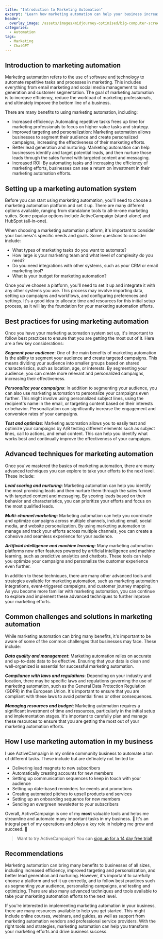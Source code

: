 ```yaml
---
title: "Introduction to Marketing Automation"
excerpt: "Learn how marketing automation can help your business increase efficiency and effectiveness. From choosing a platform to advanced techniques, this guide covers everything you need to know to get started."
header:
  overlay_image: /assets/images/midjourney-optimised/big-computer-screen-financial-dashoard-optimised.jpg
categories: 
  - Automation
tags:
  - Marketing
  - ChatGPT
---
```


## Introduction to marketing automation

Marketing automation refers to the use of software and technology to automate repetitive tasks and processes in marketing. This includes everything from email marketing and social media management to lead generation and customer segmentation. The goal of marketing automation is to increase efficiency, reduce the workload of marketing professionals, and ultimately improve the bottom line of a business.

There are many benefits to using marketing automation, including:

* Increased efficiency: Automating repetitive tasks frees up time for marketing professionals to focus on higher value tasks and strategy.
* Improved targeting and personalization: Marketing automation allows businesses to segment their audience and create personalized campaigns, increasing the effectiveness of their marketing efforts.
* Better lead generation and nurturing: Marketing automation can help businesses identify and target potential leads, and then nurture those leads through the sales funnel with targeted content and messaging.
* Increased ROI: By automating tasks and increasing the efficiency of marketing efforts, businesses can see a return on investment in their marketing automation efforts.

## Setting up a marketing automation system

Before you can start using marketing automation, you'll need to choose a marketing automation platform and set it up. There are many different options available, ranging from standalone tools to all-in-one marketing suites. Some popular options include ActiveCampaign (stand-alone) and HubSpot (all-in-one).

When choosing a marketing automation platform, it's important to consider your business's specific needs and goals. Some questions to consider include:

- What types of marketing tasks do you want to automate?
- How large is your marketing team and what level of complexity do you need?
- Do you need integrations with other systems, such as your CRM or email marketing tool?
- What is your budget for marketing automation?

Once you've chosen a platform, you'll need to set it up and integrate it with any other systems you use. This process may involve importing data, setting up campaigns and workflows, and configuring preferences and settings. It's a good idea to allocate time and resources for this initial setup process, as it will lay the foundation for your marketing automation efforts.

## Best practices for using marketing automation

Once you have your marketing automation system set up, it's important to follow best practices to ensure that you are getting the most out of it. Here are a few key considerations:

***Segment your audience***: One of the main benefits of marketing automation is the ability to segment your audience and create targeted campaigns. This means dividing your audience into smaller groups based on shared characteristics, such as location, age, or interests. By segmenting your audience, you can create more relevant and personalized campaigns, increasing their effectiveness.

***Personalize your campaigns***: In addition to segmenting your audience, you can also use marketing automation to personalize your campaigns even further. This might involve using personalized subject lines, using the recipient's name in the email, or targeting content based on their interests or behavior. Personalization can significantly increase the engagement and conversion rates of your campaigns.

***Test and optimize***: Marketing automation allows you to easily test and optimize your campaigns by A/B testing different elements such as subject lines, call to actions, and email content. This can help you identify what works best and continually improve the effectiveness of your campaigns.

## Advanced techniques for marketing automation

Once you've mastered the basics of marketing automation, there are many advanced techniques you can explore to take your efforts to the next level. These include:

***Lead scoring and nurturing***: Marketing automation can help you identify the most promising leads and then nurture them through the sales funnel with targeted content and messaging. By scoring leads based on their behavior and characteristics, you can prioritize your efforts and focus on the most qualified leads.

***Multi-channel marketing***: Marketing automation can help you coordinate and optimize campaigns across multiple channels, including email, social media, and website personalization. By using marketing automation to manage and track your efforts across multiple channels, you can create a cohesive and seamless experience for your audience.

***Artificial intelligence and machine learning***: Many marketing automation platforms now offer features powered by artificial intelligence and machine learning, such as predictive analytics and chatbots. These tools can help you optimize your campaigns and personalize the customer experience even further.

In addition to these techniques, there are many other advanced tools and strategies available for marketing automation, such as marketing automation integrations, event-triggered campaigns, and customer journey mapping. As you become more familiar with marketing automation, you can continue to explore and implement these advanced techniques to further improve your marketing efforts.

## Common challenges and solutions in marketing automation

While marketing automation can bring many benefits, it's important to be aware of some of the common challenges that businesses may face. These include:

***Data quality and management***: Marketing automation relies on accurate and up-to-date data to be effective. Ensuring that your data is clean and well-organized is essential for successful marketing automation.

***Compliance with laws and regulations***: Depending on your industry and location, there may be specific laws and regulations governing the use of marketing automation, such as the General Data Protection Regulation (GDPR) in the European Union. It's important to ensure that you are compliant with these laws to avoid potential fines or other consequences.

***Managing resources and budget***: Marketing automation requires a significant investment of time and resources, particularly in the initial setup and implementation stages. It's important to carefully plan and manage these resources to ensure that you are getting the most out of your marketing automation efforts.

## How I use marketing automation in my business

I use ActiveCampaign in my online community business to automate a ton of different tasks. These include but are definately not limited to:

* Delivering lead magnets to new subscribers
* Automatically creating accounts for new members
* Setting up communication sequences to keep in touch with your audience
* Setting up date-based reminders for events and promotions
* Creating automated pitches to upsell products and services
* Setting up an onboarding sequence for new members
* Sending an evergreen newsletter to your subscribers

Overall, ActiveCampaign is one of my **most** valuable tools and helps me streamline and automate many important tasks in my business. 🤖 It's an integral part of my operations and plays a key role in helping me grow and succeed. 🚀

> Want to try ActiveCampaign? You can [sign up for a 14 day free trial!](https://www.wildmail.io/?via=max)

## Recommendations

Marketing automation can bring many benefits to businesses of all sizes, including increased efficiency, improved targeting and personalization, and better lead generation and nurturing. However, it's important to carefully choose a platform and set it up correctly, and to follow best practices such as segmenting your audience, personalizing campaigns, and testing and optimizing. There are also many advanced techniques and tools available to take your marketing automation efforts to the next level.

If you're interested in implementing marketing automation in your business, there are many resources available to help you get started. This might include online courses, webinars, and guides, as well as support from marketing automation vendors and professional service providers. With the right tools and strategies, marketing automation can help you transform your marketing efforts and drive business success.

